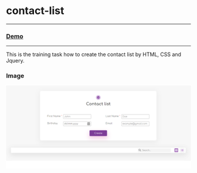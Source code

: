 # contact-list
---
### [Demo](https://vannyle.github.io/contact-list/)
---
This is the training task how to create the contact list by HTML, CSS and Jquery. 

### Image
![alt text](screenshot-page.png)
